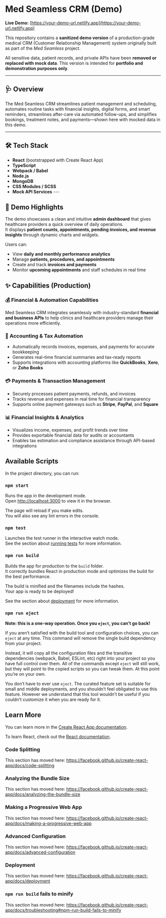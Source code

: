 # Med Seamless CRM (Demo) 

**Live Demo:** [https://your-demo-url.netlify.app](https://your-demo-url.netlify.app) 

This repository contains a **sanitized demo version** of a production-grade medical CRM (Customer Relationship Management) system originally built as part of the *Med Seamless* project.

 All sensitive data, patient records, and private APIs have been **removed or replaced with mock data**. This version is intended for **portfolio and demonstration purposes only**.
 
  --- 
  
## 🩺 Overview
 The Med Seamless CRM streamlines patient management and scheduling, automates routine tasks with financial insights, digital forms, and smart reminders, streamlines after-care via automated follow-ups, and simplifies bookings, treatment notes, and payments—shown here with mocked data in this demo. 
 
 --- 
 ## 🛠️ Tech Stack 
 - **React** (bootstrapped with Create React App) 
 - **TypeScript** 
 - **Webpack / Babel** 
 - **Node.js** 
 - **MongoDB**
 - **CSS Modules / SCSS** 
 - **Mock API Services** ---


## 🧪 Demo Highlights

The demo showcases a clean and intuitive **admin dashboard** that gives healthcare providers a quick overview of daily operations.  
It displays **patient counts, appointments, pending invoices, and revenue insights** through dynamic charts and widgets.  

Users can:
- View **daily and monthly performance analytics**
- Manage **patients, procedures, and appointments**
- Create and track **invoices and payments**
- Monitor **upcoming appointments** and staff schedules in real time  


## ✨ Capabilities (Production)

### 💰 Financial & Automation Capabilities

Med Seamless CRM integrates seamlessly with industry-standard **financial and business APIs** to help clinics and healthcare providers manage their operations more efficiently.  

### 🧾 Accounting & Tax Automation
- Automatically records invoices, expenses, and payments for accurate bookkeeping  
- Generates real-time financial summaries and tax-ready reports  
- Supports integrations with accounting platforms like **QuickBooks**, **Xero**, or **Zoho Books**

### 💳 Payments & Transaction Management
- Securely processes patient payments, refunds, and invoices  
- Tracks revenue and expenses in real time for financial transparency  
- Supports online payment gateways such as **Stripe**, **PayPal**, and **Square**

### 📊 Financial Insights & Analytics
- Visualizes income, expenses, and profit trends over time  
- Provides exportable financial data for audits or accountants  
- Enables tax estimation and compliance assistance through API-based integrations

## Available Scripts

In the project directory, you can run:

### `npm start`

Runs the app in the development mode.<br />
Open [http://localhost:3000](http://localhost:3000) to view it in the browser.

The page will reload if you make edits.<br />
You will also see any lint errors in the console.

### `npm test`

Launches the test runner in the interactive watch mode.<br />
See the section about [running tests](https://facebook.github.io/create-react-app/docs/running-tests) for more information.

### `npm run build`

Builds the app for production to the `build` folder.<br />
It correctly bundles React in production mode and optimizes the build for the best performance.

The build is minified and the filenames include the hashes.<br />
Your app is ready to be deployed!

See the section about [deployment](https://facebook.github.io/create-react-app/docs/deployment) for more information.

### `npm run eject`

**Note: this is a one-way operation. Once you `eject`, you can’t go back!**

If you aren’t satisfied with the build tool and configuration choices, you can `eject` at any time. This command will remove the single build dependency from your project.

Instead, it will copy all the configuration files and the transitive dependencies (webpack, Babel, ESLint, etc) right into your project so you have full control over them. All of the commands except `eject` will still work, but they will point to the copied scripts so you can tweak them. At this point you’re on your own.

You don’t have to ever use `eject`. The curated feature set is suitable for small and middle deployments, and you shouldn’t feel obligated to use this feature. However we understand that this tool wouldn’t be useful if you couldn’t customize it when you are ready for it.

## Learn More

You can learn more in the [Create React App documentation](https://facebook.github.io/create-react-app/docs/getting-started).

To learn React, check out the [React documentation](https://reactjs.org/).

### Code Splitting

This section has moved here: https://facebook.github.io/create-react-app/docs/code-splitting

### Analyzing the Bundle Size

This section has moved here: https://facebook.github.io/create-react-app/docs/analyzing-the-bundle-size

### Making a Progressive Web App

This section has moved here: https://facebook.github.io/create-react-app/docs/making-a-progressive-web-app

### Advanced Configuration

This section has moved here: https://facebook.github.io/create-react-app/docs/advanced-configuration

### Deployment

This section has moved here: https://facebook.github.io/create-react-app/docs/deployment

### `npm run build` fails to minify

This section has moved here: https://facebook.github.io/create-react-app/docs/troubleshooting#npm-run-build-fails-to-minify
